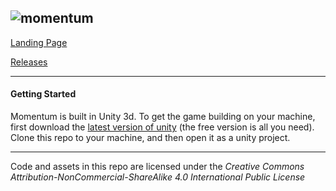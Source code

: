 ![momentum](http://synap5e.github.io/momentum/img/logo-dark.png)
---
[Landing Page](https://synap5e.github.io/momentum/)

[Releases](https://github.com/synap5e/momentum/releases)

----

#### Getting Started

Momentum is built in Unity 3d. To get the game building on your machine, first download the [latest version of unity](https://unity3d.com/get-unity/download) (the free version is all you need). Clone this repo to your machine, and then open it as a unity project.

---

Code and assets in this repo are licensed under the _Creative Commons Attribution-NonCommercial-ShareAlike 4.0 International Public License_

